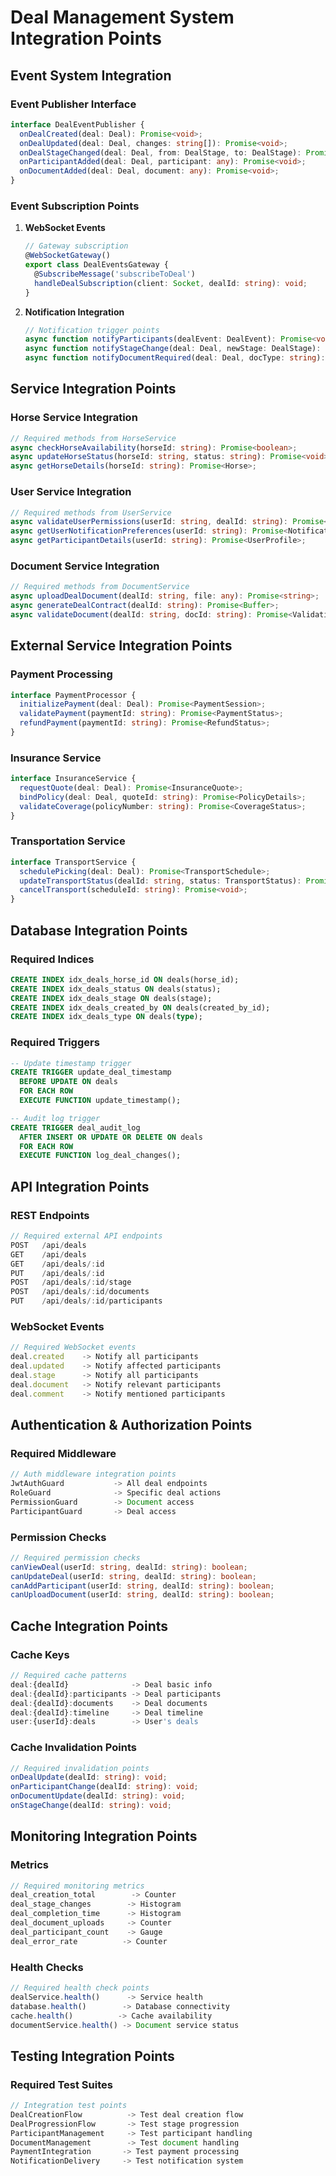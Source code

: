 # Deal Management System Integration Points

## Event System Integration

### Event Publisher Interface
```typescript
interface DealEventPublisher {
  onDealCreated(deal: Deal): Promise<void>;
  onDealUpdated(deal: Deal, changes: string[]): Promise<void>;
  onDealStageChanged(deal: Deal, from: DealStage, to: DealStage): Promise<void>;
  onParticipantAdded(deal: Deal, participant: any): Promise<void>;
  onDocumentAdded(deal: Deal, document: any): Promise<void>;
}
```

### Event Subscription Points
1. **WebSocket Events**
   ```typescript
   // Gateway subscription
   @WebSocketGateway()
   export class DealEventsGateway {
     @SubscribeMessage('subscribeToDeal')
     handleDealSubscription(client: Socket, dealId: string): void;
   }
   ```

2. **Notification Integration**
   ```typescript
   // Notification trigger points
   async function notifyParticipants(dealEvent: DealEvent): Promise<void>;
   async function notifyStageChange(deal: Deal, newStage: DealStage): Promise<void>;
   async function notifyDocumentRequired(deal: Deal, docType: string): Promise<void>;
   ```

## Service Integration Points

### Horse Service Integration
```typescript
// Required methods from HorseService
async checkHorseAvailability(horseId: string): Promise<boolean>;
async updateHorseStatus(horseId: string, status: string): Promise<void>;
async getHorseDetails(horseId: string): Promise<Horse>;
```

### User Service Integration
```typescript
// Required methods from UserService
async validateUserPermissions(userId: string, dealId: string): Promise<boolean>;
async getUserNotificationPreferences(userId: string): Promise<NotificationPreferences>;
async getParticipantDetails(userId: string): Promise<UserProfile>;
```

### Document Service Integration
```typescript
// Required methods from DocumentService
async uploadDealDocument(dealId: string, file: any): Promise<string>;
async generateDealContract(dealId: string): Promise<Buffer>;
async validateDocument(dealId: string, docId: string): Promise<ValidationResult>;
```

## External Service Integration Points

### Payment Processing
```typescript
interface PaymentProcessor {
  initializePayment(deal: Deal): Promise<PaymentSession>;
  validatePayment(paymentId: string): Promise<PaymentStatus>;
  refundPayment(paymentId: string): Promise<RefundStatus>;
}
```

### Insurance Service
```typescript
interface InsuranceService {
  requestQuote(deal: Deal): Promise<InsuranceQuote>;
  bindPolicy(deal: Deal, quoteId: string): Promise<PolicyDetails>;
  validateCoverage(policyNumber: string): Promise<CoverageStatus>;
}
```

### Transportation Service
```typescript
interface TransportService {
  schedulePicking(deal: Deal): Promise<TransportSchedule>;
  updateTransportStatus(dealId: string, status: TransportStatus): Promise<void>;
  cancelTransport(scheduleId: string): Promise<void>;
}
```

## Database Integration Points

### Required Indices
```sql
CREATE INDEX idx_deals_horse_id ON deals(horse_id);
CREATE INDEX idx_deals_status ON deals(status);
CREATE INDEX idx_deals_stage ON deals(stage);
CREATE INDEX idx_deals_created_by ON deals(created_by_id);
CREATE INDEX idx_deals_type ON deals(type);
```

### Required Triggers
```sql
-- Update timestamp trigger
CREATE TRIGGER update_deal_timestamp
  BEFORE UPDATE ON deals
  FOR EACH ROW
  EXECUTE FUNCTION update_timestamp();

-- Audit log trigger
CREATE TRIGGER deal_audit_log
  AFTER INSERT OR UPDATE OR DELETE ON deals
  FOR EACH ROW
  EXECUTE FUNCTION log_deal_changes();
```

## API Integration Points

### REST Endpoints
```typescript
// Required external API endpoints
POST   /api/deals
GET    /api/deals
GET    /api/deals/:id
PUT    /api/deals/:id
POST   /api/deals/:id/stage
POST   /api/deals/:id/documents
PUT    /api/deals/:id/participants
```

### WebSocket Events
```typescript
// Required WebSocket events
deal.created    -> Notify all participants
deal.updated    -> Notify affected participants
deal.stage      -> Notify all participants
deal.document   -> Notify relevant participants
deal.comment    -> Notify mentioned participants
```

## Authentication & Authorization Points

### Required Middleware
```typescript
// Auth middleware integration points
JwtAuthGuard           -> All deal endpoints
RoleGuard              -> Specific deal actions
PermissionGuard        -> Document access
ParticipantGuard       -> Deal access
```

### Permission Checks
```typescript
// Required permission checks
canViewDeal(userId: string, dealId: string): boolean;
canUpdateDeal(userId: string, dealId: string): boolean;
canAddParticipant(userId: string, dealId: string): boolean;
canUploadDocument(userId: string, dealId: string): boolean;
```

## Cache Integration Points

### Cache Keys
```typescript
// Required cache patterns
deal:{dealId}              -> Deal basic info
deal:{dealId}:participants -> Deal participants
deal:{dealId}:documents    -> Deal documents
deal:{dealId}:timeline     -> Deal timeline
user:{userId}:deals        -> User's deals
```

### Cache Invalidation Points
```typescript
// Required invalidation points
onDealUpdate(dealId: string): void;
onParticipantChange(dealId: string): void;
onDocumentUpdate(dealId: string): void;
onStageChange(dealId: string): void;
```

## Monitoring Integration Points

### Metrics
```typescript
// Required monitoring metrics
deal_creation_total        -> Counter
deal_stage_changes        -> Histogram
deal_completion_time      -> Histogram
deal_document_uploads     -> Counter
deal_participant_count    -> Gauge
deal_error_rate          -> Counter
```

### Health Checks
```typescript
// Required health check points
dealService.health()      -> Service health
database.health()        -> Database connectivity
cache.health()          -> Cache availability
documentService.health() -> Document service status
```

## Testing Integration Points

### Required Test Suites
```typescript
// Integration test points
DealCreationFlow          -> Test deal creation flow
DealProgressionFlow       -> Test stage progression
ParticipantManagement     -> Test participant handling
DocumentManagement        -> Test document handling
PaymentIntegration       -> Test payment processing
NotificationDelivery     -> Test notification system
```